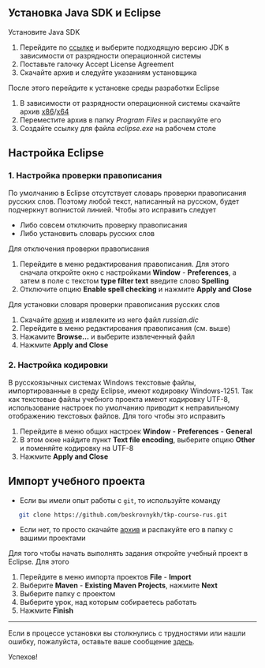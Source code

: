 ## Установка Java SDK и Eclipse

Установите Java SDK
1. Перейдите по [ссылке](http://www.oracle.com/technetwork/java/javase/downloads/jdk8-downloads-2133151.html) и выберите подходящую версию JDK в зависимости от разрядности операционной системы
2. Поставьте галочку Accept License Agreement
3. Скачайте архив и следуйте указаниям установщика

После этого перейдите к установке среды разработки Eclipse
1. В зависимости от разрядности операционной системы скачайте архив [x86](http://www.eclipse.org/downloads/download.php?file=/technology/epp/downloads/release/oxygen/R/eclipse-java-oxygen-R-win32.zip)/[x64](http://www.eclipse.org/downloads/download.php?file=/technology/epp/downloads/release/oxygen/R/eclipse-java-oxygen-R-win32-x86_64.zip)
2. Переместите архив в папку _Program Files_ и распакуйте его 
3. Cоздайте ссылку для файла _eclipse.exe_ на рабочем столе

## Настройка Eclipse

### 1. Настройка проверки правописания

По умолчанию в Eclipse отсутствует словарь проверки правописания русских слов. Поэтому любой текст, написанный на русском, будет подчеркнут волнистой линией. Чтобы это исправить следует
* Либо совсем отключить проверку правописания
* Либо установить словарь русских слов

Для отключения проверки правописания
1. Перейдите в меню редактирования правописания. Для этого сначала откройте окно с настройками **Window** - **Preferences**, а затем в поле с текстом **type filter text** введите слово **Spelling**
2. Отключите опцию **Enable spell checking** и нажмите **Apply and Close**

Для установки словаря проверки правописания русских слов
1. Скачайте [архив](https://dikmax.name/media/russian.dic.zip) и извлеките из него файл _russian.dic_
2. Перейдите в меню редактирования правописания (см. выше)
3. Нажамите **Browse…** и выберите извлеченный файл
4. Нажмите **Apply and Close**

### 2. Настройка кодировки

В русскоязычных системах Windows текстовые файлы, импортированные в среду Eclipse, имеют кодировку Windows-1251. Так как текстовые файлы учебного проекта имеют кодировку UTF-8, использование настроек по умолчанию приводит к неправильному отображению текстовых файлов. Для того чтобы это исправить

1. Перейдите в меню общих настроек **Window** - **Preferences** - **General**
2. В этом окне найдите пункт **Text file encoding**, выберите опцию **Other** и поменяйте кодировку на UTF-8
3. Нажмите **Apply and Close**

## Импорт учебного проекта

* Если вы имели опыт работы с `git`, то используйте команду
```sh 
   git clone https://github.com/beskrovnykh/tkp-course-rus.git
```
* Если нет, то просто скачайте [архив](https://github.com/beskrovnykh/tkp-course-rus/archive/master.zip) и распакуйте его в папку с вашими проектами

Для того чтобы начать выполнять задания откройте учебный проект в Eclipse. Для этого
1. Перейдите в меню импорта проектов **File** - **Import**
2. Выберите **Maven** - **Existing Maven Projects**, нажмите **Next**
3. Выберите папку с проектом
4. Выберите урок, над которым собираетесь работать
5. Нажмите **Finish**

***

Если в процессе установки вы столкнулись с трудностями или нашли ошибку, пожалуйста, оставьте ваше сообщение [здесь](https://github.com/beskrovnykh/tkp-course-rus/issue).

Успехов!
